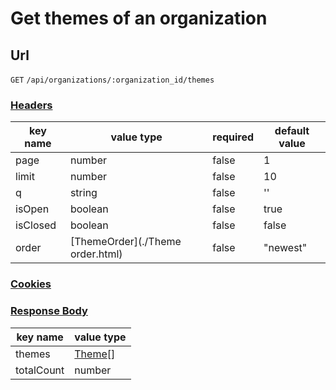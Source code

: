 # Get themes of an organization

## Url

`GET` `/api/organizations/:organization_id/themes`

### [Headers](./Headers.html)

key name | value type | required | default value
--- | --- | --- | ---
page | number | false | 1
limit | number | false | 10
q | string | false | ''
isOpen | boolean | false | true
isClosed | boolean | false | false
order | [ThemeOrder](./Theme order.html) | false | "newest"

### [Cookies](./Cookies.html)

### [Response Body](./Response.html)

key name | value type
--- | ---
themes | [Theme](./Theme.html)[]
totalCount | number
